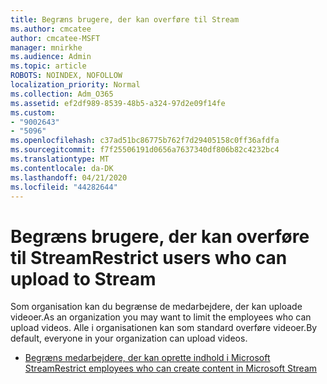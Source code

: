 ```yaml
---
title: Begræns brugere, der kan overføre til Stream
ms.author: cmcatee
author: cmcatee-MSFT
manager: mnirkhe
ms.audience: Admin
ms.topic: article
ROBOTS: NOINDEX, NOFOLLOW
localization_priority: Normal
ms.collection: Adm_O365
ms.assetid: ef2df989-8539-48b5-a324-97d2e09f14fe
ms.custom:
- "9002643"
- "5096"
ms.openlocfilehash: c37ad51bc86775b762f7d29405158c0ff36afdfa
ms.sourcegitcommit: f7f25506191d0656a7637340df806b82c4232bc4
ms.translationtype: MT
ms.contentlocale: da-DK
ms.lasthandoff: 04/21/2020
ms.locfileid: "44282644"
---
```

# <a name="restrict-users-who-can-upload-to-stream"></a><span data-ttu-id="3bbcc-102">Begræns brugere, der kan overføre til Stream</span><span class="sxs-lookup"><span data-stu-id="3bbcc-102">Restrict users who can upload to Stream</span></span>

<span data-ttu-id="3bbcc-103">Som organisation kan du begrænse de medarbejdere, der kan uploade videoer.</span><span class="sxs-lookup"><span data-stu-id="3bbcc-103">As an organization you may want to limit the employees who can upload videos.</span></span> <span data-ttu-id="3bbcc-104">Alle i organisationen kan som standard overføre videoer.</span><span class="sxs-lookup"><span data-stu-id="3bbcc-104">By default, everyone in your organization can upload videos.</span></span>

- [<span data-ttu-id="3bbcc-105">Begræns medarbejdere, der kan oprette indhold i Microsoft Stream</span><span class="sxs-lookup"><span data-stu-id="3bbcc-105">Restrict employees who can create content in Microsoft Stream</span></span>](https://docs.microsoft.com/stream/restrict-uploaders)

